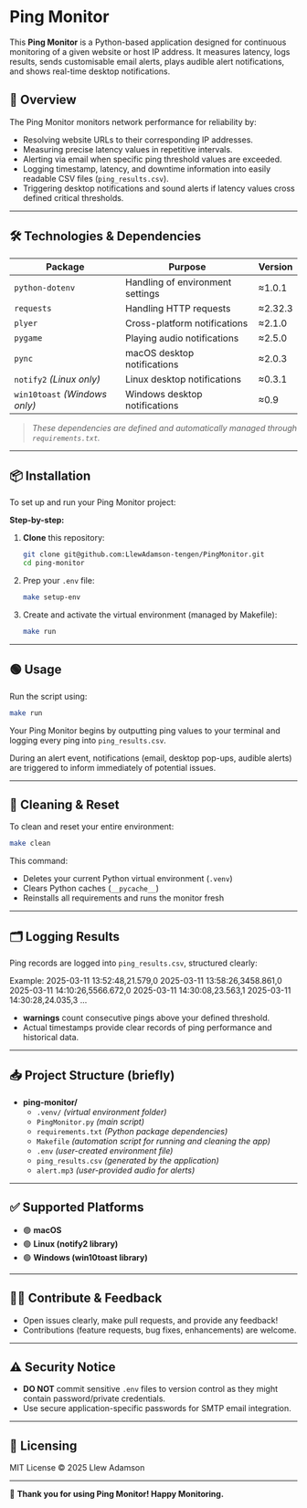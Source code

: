 # Ping Monitor

This **Ping Monitor** is a Python-based application designed for continuous monitoring of a given website or host IP address. It measures latency, logs results, sends customisable email alerts, plays audible alert notifications, and shows real-time desktop notifications.

## 🚀 Overview

The Ping Monitor monitors network performance for reliability by:

- Resolving website URLs to their corresponding IP addresses.
- Measuring precise latency values in repetitive intervals.
- Alerting via email when specific ping threshold values are exceeded.
- Logging timestamp, latency, and downtime information into easily readable CSV files (`ping_results.csv`).
- Triggering desktop notifications and sound alerts if latency values cross defined critical thresholds.

---

## 🛠 Technologies & Dependencies

| Package          | Purpose                                  | Version  |
| ---------------- |------------------------------------------| -------- |
| `python-dotenv`  | Handling of environment settings         | ≈1.0.1   |
| `requests`       | Handling HTTP requests        | ≈2.32.3  |
| `plyer`          | Cross-platform notifications  | ≈2.1.0   |
| `pygame`         | Playing audio notifications   | ≈2.5.0   |
| `pync`           | macOS desktop notifications   | ≈2.0.3   |
| `notify2` *(Linux only)*     | Linux desktop notifications   | ≈0.3.1   |
| `win10toast` *(Windows only)* | Windows desktop notifications | ≈0.9     |

> *These dependencies are defined and automatically managed through `requirements.txt`.*

---

## 📦 Installation

To set up and run your Ping Monitor project:

**Step-by-step:**

1. **Clone** this repository:
   ```bash
   git clone git@github.com:LlewAdamson-tengen/PingMonitor.git
   cd ping-monitor
   ```

2. Prep your `.env` file:
   ```bash
   make setup-env
   ```


3. Create and activate the virtual environment (managed by Makefile):
   ```bash
   make run
   ```

---

## 🟢 Usage

Run the script using:

```bash
make run
```

Your Ping Monitor begins by outputting ping values to your terminal and logging every ping into `ping_results.csv`.

During an alert event, notifications (email, desktop pop-ups, audible alerts) are triggered to inform immediately of potential issues.

---

## 🧹 Cleaning & Reset

To clean and reset your entire environment:

```bash
make clean
```

This command:

- Deletes your current Python virtual environment (`.venv`) 
- Clears Python caches (`__pycache__`)
- Reinstalls all requirements and runs the monitor fresh

---

## 🗂 Logging Results 

Ping records are logged into `ping_results.csv`, structured clearly:

Example:
2025-03-11 13:52:48,21.579,0 2025-03-11 13:58:26,3458.861,0 2025-03-11 14:10:26,5566.672,0 2025-03-11 14:30:08,23.563,1 2025-03-11 14:30:28,24.035,3 ...


- **warnings** count consecutive pings above your defined threshold.
- Actual timestamps provide clear records of ping performance and historical data.

---

## 📥 Project Structure (briefly)

- **ping-monitor/**
    - `.venv/` *(virtual environment folder)*
    - `PingMonitor.py` *(main script)*
    - `requirements.txt` *(Python package dependencies)*
    - `Makefile` *(automation script for running and cleaning the app)*
    - `.env` *(user-created environment file)*
    - `ping_results.csv` *(generated by the application)*
    - `alert.mp3` *(user-provided audio for alerts)*
---

## ✅ Supported Platforms

- 🟢 **macOS**
- 🟢 **Linux (notify2 library)**
- 🟢 **Windows (win10toast library)**

---

## 🙋‍♂️ Contribute & Feedback

- Open issues clearly, make pull requests, and provide any feedback!
- Contributions (feature requests, bug fixes, enhancements) are welcome.

---

## ⚠️ Security Notice

- **DO NOT** commit sensitive `.env` files to version control as they might contain password/private credentials.
- Use secure application-specific passwords for SMTP email integration.

---

## 📜 Licensing

MIT License © 2025 Llew Adamson

---

🎉 **Thank you for using Ping Monitor! Happy Monitoring.**
